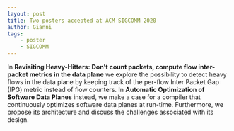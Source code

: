 ```yaml
---
layout: post
title: Two posters accepted at ACM SIGCOMM 2020
author: Gianni
tags:  
	- poster  
	- SIGCOMM
---
```


In **Revisiting Heavy-Hitters: Don't count packets, compute flow inter-packet metrics in the data plane** 
we explore the possibility to detect heavy flows in the data plane by keeping track of the per-flow Inter Packet Gap (IPG) metric instead of flow counters.
In **Automatic Optimization of Software Data Planes** instead, we make a case for a compiler that continuously optimizes software data planes at 
run-time. Furthermore, we propose its architecture and discuss the challenges associated with its design.
